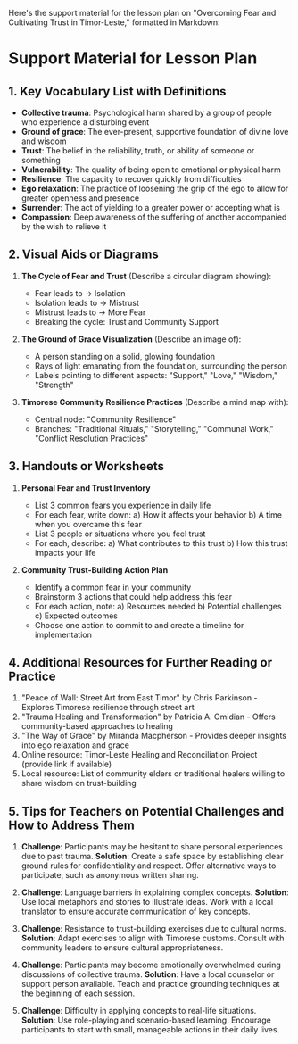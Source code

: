 Here's the support material for the lesson plan on "Overcoming Fear and Cultivating Trust in Timor-Leste," formatted in Markdown:

# Support Material for Lesson Plan

## 1. Key Vocabulary List with Definitions

- **Collective trauma**: Psychological harm shared by a group of people who experience a disturbing event
- **Ground of grace**: The ever-present, supportive foundation of divine love and wisdom
- **Trust**: The belief in the reliability, truth, or ability of someone or something
- **Vulnerability**: The quality of being open to emotional or physical harm
- **Resilience**: The capacity to recover quickly from difficulties
- **Ego relaxation**: The practice of loosening the grip of the ego to allow for greater openness and presence
- **Surrender**: The act of yielding to a greater power or accepting what is
- **Compassion**: Deep awareness of the suffering of another accompanied by the wish to relieve it

## 2. Visual Aids or Diagrams

1. **The Cycle of Fear and Trust**
   (Describe a circular diagram showing):
   - Fear leads to -> Isolation
   - Isolation leads to -> Mistrust
   - Mistrust leads to -> More Fear
   - Breaking the cycle: Trust and Community Support

2. **The Ground of Grace Visualization**
   (Describe an image of):
   - A person standing on a solid, glowing foundation
   - Rays of light emanating from the foundation, surrounding the person
   - Labels pointing to different aspects: "Support," "Love," "Wisdom," "Strength"

3. **Timorese Community Resilience Practices**
   (Describe a mind map with):
   - Central node: "Community Resilience"
   - Branches: "Traditional Rituals," "Storytelling," "Communal Work," "Conflict Resolution Practices"

## 3. Handouts or Worksheets

1. **Personal Fear and Trust Inventory**
   - List 3 common fears you experience in daily life
   - For each fear, write down:
     a) How it affects your behavior
     b) A time when you overcame this fear
   - List 3 people or situations where you feel trust
   - For each, describe:
     a) What contributes to this trust
     b) How this trust impacts your life

2. **Community Trust-Building Action Plan**
   - Identify a common fear in your community
   - Brainstorm 3 actions that could help address this fear
   - For each action, note:
     a) Resources needed
     b) Potential challenges
     c) Expected outcomes
   - Choose one action to commit to and create a timeline for implementation

## 4. Additional Resources for Further Reading or Practice

1. "Peace of Wall: Street Art from East Timor" by Chris Parkinson - Explores Timorese resilience through street art
2. "Trauma Healing and Transformation" by Patricia A. Omidian - Offers community-based approaches to healing
3. "The Way of Grace" by Miranda Macpherson - Provides deeper insights into ego relaxation and grace
4. Online resource: Timor-Leste Healing and Reconciliation Project (provide link if available)
5. Local resource: List of community elders or traditional healers willing to share wisdom on trust-building

## 5. Tips for Teachers on Potential Challenges and How to Address Them

1. **Challenge**: Participants may be hesitant to share personal experiences due to past trauma.
   **Solution**: Create a safe space by establishing clear ground rules for confidentiality and respect. Offer alternative ways to participate, such as anonymous written sharing.

2. **Challenge**: Language barriers in explaining complex concepts.
   **Solution**: Use local metaphors and stories to illustrate ideas. Work with a local translator to ensure accurate communication of key concepts.

3. **Challenge**: Resistance to trust-building exercises due to cultural norms.
   **Solution**: Adapt exercises to align with Timorese customs. Consult with community leaders to ensure cultural appropriateness.

4. **Challenge**: Participants may become emotionally overwhelmed during discussions of collective trauma.
   **Solution**: Have a local counselor or support person available. Teach and practice grounding techniques at the beginning of each session.

5. **Challenge**: Difficulty in applying concepts to real-life situations.
   **Solution**: Use role-playing and scenario-based learning. Encourage participants to start with small, manageable actions in their daily lives.